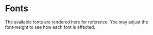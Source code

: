 <!-- This is the general documentation layout. Add or remove any sections as needed, but try to stay consistent across components. -->
# Fonts

The available fonts are rendered here for reference. You may adjust the font-weight to see how each font is affected.
